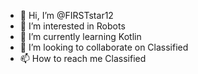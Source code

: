 - 👋 Hi, I’m @FIRSTstar12
- 👀 I’m interested in Robots
- 🌱 I’m currently learning Kotlin
- 💞️ I’m looking to collaborate on Classified
- 📫 How to reach me Classified

<!---
FIRSTstar12/FIRSTstar12 is a ✨ special ✨ repository because its `README.md` (this file) appears on your GitHub profile.
You can click the Preview link to take a look at your changes.
--->
